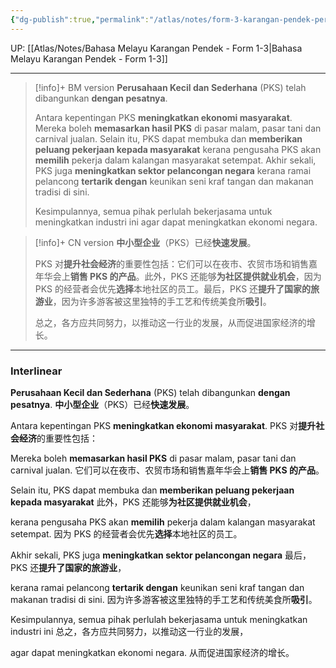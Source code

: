 ```yaml
---
{"dg-publish":true,"permalink":"/atlas/notes/form-3-karangan-pendek-perusahaan-kecil-dan-sederhana/","noteIcon":""}
---
```


UP: [[Atlas/Notes/Bahasa Melayu Karangan Pendek - Form 1-3\|Bahasa Melayu Karangan Pendek - Form 1-3]]

---

> [!info]+ BM version
> **Perusahaan Kecil dan Sederhana** (PKS) telah dibangunkan **dengan pesatnya**.
> 
> Antara kepentingan PKS **meningkatkan ekonomi masyarakat**. Mereka boleh **memasarkan hasil PKS** di pasar malam, pasar tani dan carnival jualan. Selain itu, PKS dapat membuka dan **memberikan peluang pekerjaan kepada masyarakat** kerana pengusaha PKS akan **memilih** pekerja dalam kalangan masyarakat setempat. Akhir sekali, PKS juga **meningkatkan sektor pelancongan negara** kerana ramai pelancong **tertarik dengan** keunikan seni kraf tangan dan makanan tradisi di sini.
> 
> Kesimpulannya, semua pihak perlulah bekerjasama untuk meningkatkan industri ini agar dapat meningkatkan ekonomi negara.

> [!info]+ CN version 
> **中小型企业**（PKS）已经**快速发展**。
> 
> PKS 对**提升社会经济**的重要性包括：它们可以在夜市、农贸市场和销售嘉年华会上**销售 PKS 的产品**。此外，PKS 还能够**为社区提供就业机会**，因为 PKS 的经营者会优先**选择**本地社区的员工。最后，PKS 还**提升了国家的旅游业**，因为许多游客被这里独特的手工艺和传统美食所**吸引**。
>
> 总之，各方应共同努力，以推动这一行业的发展，从而促进国家经济的增长。


---

### Interlinear

**Perusahaan Kecil dan Sederhana** (PKS) telah dibangunkan **dengan pesatnya**.
**中小型企业**（PKS）已经**快速发展**。

Antara kepentingan PKS **meningkatkan ekonomi masyarakat**. 
PKS 对**提升社会经济**的重要性包括：

Mereka boleh **memasarkan hasil PKS** di pasar malam, pasar tani dan carnival jualan. 
它们可以在夜市、农贸市场和销售嘉年华会上**销售 PKS 的产品**。

Selain itu, PKS dapat membuka dan **memberikan peluang pekerjaan kepada masyarakat** 
此外，PKS 还能够**为社区提供就业机会**，

kerana pengusaha PKS akan **memilih** pekerja dalam kalangan masyarakat setempat. 
因为 PKS 的经营者会优先**选择**本地社区的员工。

Akhir sekali, PKS juga **meningkatkan sektor pelancongan negara** 
最后，PKS 还**提升了国家的旅游业**，

kerana ramai pelancong **tertarik dengan** keunikan seni kraf tangan dan makanan tradisi di sini.
因为许多游客被这里独特的手工艺和传统美食所**吸引**。

Kesimpulannya, semua pihak perlulah bekerjasama untuk meningkatkan industri ini 
总之，各方应共同努力，以推动这一行业的发展，

agar dapat meningkatkan ekonomi negara.
从而促进国家经济的增长。

